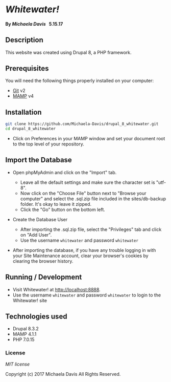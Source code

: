 # _Whitewater!_

#### By _**Michaela Davis**_   &nbsp; 5.15.17

## Description

 This website was created using Drupal 8, a PHP framework.


## Prerequisites

You will need the following things properly installed on your computer:

* [Git](https://git-scm.com/) v2
* [MAMP](https://www.mamp.info/en/downloads/) v4


## Installation

```bash
git clone https://github.com/Michaela-Davis/drupal_8_whitewater.git
cd drupal_8_whitewater
```

* Click on Preferences in your MAMP window and set your document root to the top level of your repository.


## Import the Database

* Open phpMyAdmin and click on the "Import" tab.
  * Leave all the default settings and make sure the character set is "utf-8".
  * Now click on the "Choose File" button next to "Browse your computer" and select the .sql.zip file included in the sites/db-backup folder. It's okay to leave it zipped.
  * Click the "Go" button on the bottom left.

* Create the Database User
  * After importing the .sql.zip file, select the "Privileges" tab and click on "Add User".
  * Use the username `whitewater` and password `whitewater`

* After importing the database, if you have any trouble logging in with your Site Maintenance account, clear your browser's cookies by clearing the browser history.


## Running / Development

* Visit Whitewater! at [http://localhost:8888](http://localhost:8888).
* Use the username `whitewater` and password `whitewater` to login to the Whitewater! site


## Technologies used
* Drupal 8.3.2
* MAMP 4.1.1
* PHP 7.0.15


### License

*MIT license*


Copyright (c) 2017 Michaela Davis All Rights Reserved.
